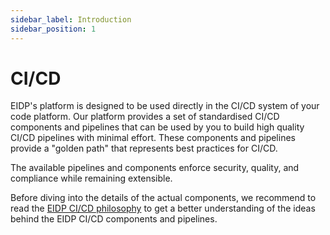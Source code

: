 ```yaml
---
sidebar_label: Introduction
sidebar_position: 1
---
```


# CI/CD

EIDP's platform is designed to be used directly in the CI/CD system of your code platform.
Our platform provides a set of standardised CI/CD components and pipelines that can be used by you to build high quality CI/CD pipelines with minimal effort.
 These components and pipelines provide a "golden path" that represents best practices for CI/CD.

The available pipelines and components enforce security, quality, and compliance while remaining extensible.

Before diving into the details of the actual components, we recommend to read the [EIDP CI/CD philosophy](philosophy.md) to get a better understanding of the ideas behind the EIDP CI/CD components and pipelines.
